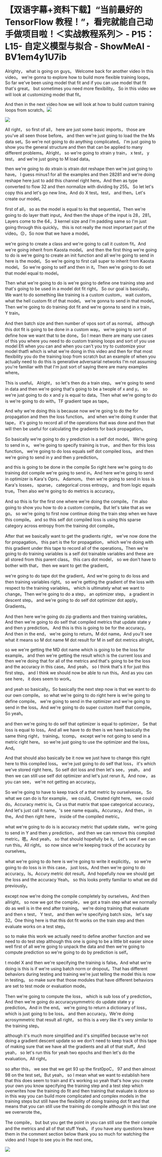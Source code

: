 # 【双语字幕+资料下载】“当前最好的 TensorFlow 教程！”，看完就能自己动手做项目啦！＜实战教程系列＞ - P15：L15- 自定义模型与拟合 - ShowMeAI - BV1em4y1U7ib

Alrighty， what is going on guys。 Welcome back for another video In this video。 we're gonna to explore how to build more flexible training loops。 So far we've been using model that fit and if you can use model that fit that's great。 but sometimes you need more flexibility。 So in this video we will look at customizing model that fit。

 And then in the next video how we will look at how to build custom training loops from scratch。![](img/a08532ac4d7c10fff24b74debc5b0588_1.png)

![](img/a08532ac4d7c10fff24b74debc5b0588_2.png)

All right， so first of all， here are just some basic imports， those are you've all seen those before。 and then we're just going to load the the Ms data set。So we're not going to do anything complicated。 I'm just going to show you the general structure and then that can be applied to many different problems。Alright， so we're going to xtrain y train， x test， y test， and we're just going to M load data。

 then we're going to do xtrain is xtrain dot reshape then we're just going to have。 I guess minus1 for all the examples and then 28281 and we're doing reshape here just to add this channel right here。And then as type converted to flow 32 and then normalize with dividing by 255。 So let let's copy this and let's go new line。And do X test。test， and then。Let's create our model。

 first of all， so as the model is equal to ks that sequential。Then we're going to do layer thatt input。And then the shape of the input is 28，281。Layers come to the 64，3 kernel size and I'm padding same so I'm just going through this quickly。 this is not really the most important part of the video。😔，So now that we have a model。

 we're going to create a class and we're going to call it custom fit。And we're going inherit from Kaosta model。 and then the first thing we're going to do is we're going to create an init function and all we're going to send in here is the model。 So we're going to first call super to inherit from Kaosta model。 So we're going to self and then in it。Then we're going to do set that model equal to model。

Then what we're going to do is we're going to define one training step and that's going to be used in a model dot fit right。 So our goal is basically。We want to do something like training is a custom custom， wait custom。 what the hell custom fit of that model。 we're gonna to send in that model。 Then we're going to do training dot fit and we're gonna to send in x train， Y train。

And then batch size and then number of vpos sort of as normal。 although this dot fit is going to be done in a custom way。 we're going to sort of define how we want that to be done。So I mean there are many use cases of this you where you need to do custom training loops and sort of you use model Efi when you can and when you can't you try to customize your model thatfi which is what we're doing in this video and then for that most flexibility you do the training loop from scratch but an example of when you actually need to do this is generative adversarial networks I'm not assuming you're familiar with that I'm just sort of saying there are many examples where。

This is useful。 Alright， so let's then do a train step。 we're going to send in data and then we're going that's going to be a twople of x and y。 so we're just going to do x and y is equal to data。Then what we're going to do is we're going to do with。TF gradient tape as tape。

And why we're doing this is because now we're going to do the for propagation and then the loss function。 and when we're doing it under that tape， it's going to record all of the operations that was done and then that will then be useful for calculating the gradients for back propagation。

So basically we're going to do y prediction is a self dot model。 We're going to send in x。 we're going to specify training is true， and then for this loss function。 we're going to do loss equals self dot compiled loss。 and then we're going to send in y and then y prediction。

 and this is going to be done in the compile So right here we're going to do training dot compile we're going to send in。And here we're going to send in optimizer is Kara's Oprs， Adamom。 then we're going to send in loss is Kara's losses， sparse， categorical cross entropy。 and from logic equals true。Then also we're going to do metrics is accuracy。

And so this is for the first one where we're doing the compile。 I'm also going to show you how to do a custom compile。But let's take that as we go。 so we're going to first now continue doing the train step when we have this compile。 and so this self dot compiled loss is using this sparse category across entropy from the training dot compile。

After that we basically want to get the gradients right， we've now done the for propagation。 this part is the for propagation， which we're doing with this gradient under this tape to record all of the operations。Then we're going to do training variables is a self dot trainable variables and these are all stored from this parent class。 this cars dot model， so we don't have to bother with that， then we want to get the gradient。

 we're going to do tape dot the gradient。And we're going to do loss and then training variables right。 so we're getting the gradient of the loss with respect to the training variables。 which is ultimately what we want to change。Then we're going to do a step， an optimizer step。 a gradient in descent step。 and we're going to do self dot optimizer dot apply。Gradients。

And then here we're going do zip gradients and then training variables。 And then we're going to do self that compiled metrics that update state y and then y prediction。 And this is this is going to be for the accuracy。 And then in the end， we're going to return。M dot name。And you'll see what it means so M dot name M dot result for M in self dot metrics allright。

 so we we're getting the MD dot name which is going to be the loss for example。 and then we're getting the result which is the current loss and then we're doing that for all of the metrics and that's going to be the loss and the accuracy in this case。And yeah， so I think that's it for just this first step。 and I think we should now be able to run this。And as you can see here， it does seem to work。

 and yeah so basically。So basically the next step now is that we want to do our own compile。 so what we're going to do right here is we're going to define compile。 we're going to send in the optimizer and we're going to send in the loss。And we're going to do super custom itself that compile。So yeah。

 and then we're going to do self that optimizer is equal to optimizer， Se that loss is equal to loss。And all we have to do then is we have basically the same thing right， training。tcomp。 except we're not going to send in a metric right here。 so we're just going to use the optimizer and the loss。And。

And that should also basically be it now we just have to change this right here to this compiled loss。 we're just going to do self that loss， it's which we've stored right here。So self dot loss and then let's see， yeah， and then we can still use self dot optimizer and let's just rerun it。And now， as you can see， we're not getting an accuracy。

 So we're going to have to keep track of a that metric by ourselvesse。 So what we can do is for example， we could。Created right here。 we could do。Accuracy metric is。Ca us that matrix that spae categorical accuracy。And let's just call it name。's see name equals。Accuracy。And then， in the。And then right here， inside of the compiled metric。

 what we're going to do is is accuracy metric that update state。 we're going to send in Y and then y prediction， and then we can remove this compiled metric。嗯。And yeah， so that should hopefully be it。 Let's see if we can run this。All right。 so now since we're keeping track of the accuracy by ourselves。

 what we're going to do here is we're going to write it explicitly。 so we're going to do loss is in this case， just loss。And then we're going to do accuracy。Is。Accury metric dot result。And hopefully now we should get the loss and the accuracy Yeah。 so this looks pretty familiar to what we did previously。

 except now we're doing the compile completely by ourselves。And then allright。 so now we got the compile， we got a train step what we normally do as well is in the end after training。 we're doing training that evaluate and then x test， Y test， and then we're specifying batch size。 let's say 32。One thing here is that this dot fit works on the train step and then evaluate works on a test step。

 so to make this work we actually need to define another function and we need to do test step although this one is going to be a little bit easier since well first of all we're going to unpack the data and then we're going to compute prediction so we're going to do by prediction is self。

t model X and then we're specifying the training is false。And what we're doing is this is if we're using batch norm or dropout。That has different behaviors during testing and training we're just telling the model this is now in testing。 so make sure that those modules that have different behaviors are set to test mode or evaluation mode。

Then we're going to compute the loss， which is sub loss of y prediction。And then we're going do accuracysymmetric do update state y y prediction。And in the end。 we're going to return a dictionary of loss， which is just going to be loss。 and then accuracy。We're doing acrosymmetric that result all right， so this is a very like it's very similar to the training step。

 although it's much more simplified and it's simplified because we're not doing a gradient descent update so we don't need to keep track of this tape of making sure that we have all the gradients and all of that stuff。And yeah， so let's run this for yeah two epochs and then let's do the evaluation。All right。

 so after this， we see that we get 93 up the  first0poC， 97 and then almost 98 on the test set。But yeah， so I mean what we want to establish here that this does seem to train and it's working so yeah that's how you create your own you know specifying the training step and a test step which overwrites how the training do fit and then training that evaluate is done so in this way you can build more complicated and complex models in the training steps but still have the flexibility of doing training dot fit and that means that you can still use the training do compile although in this last one we overwrote the。

The compile， but but you get the point in you can still use the their compile and the metrics and all of that stuff Yeah。 if you have any questions leave them in the comment section below thank you so much for watching the video and I hope to see you in the next one。



![](img/a08532ac4d7c10fff24b74debc5b0588_4.png)